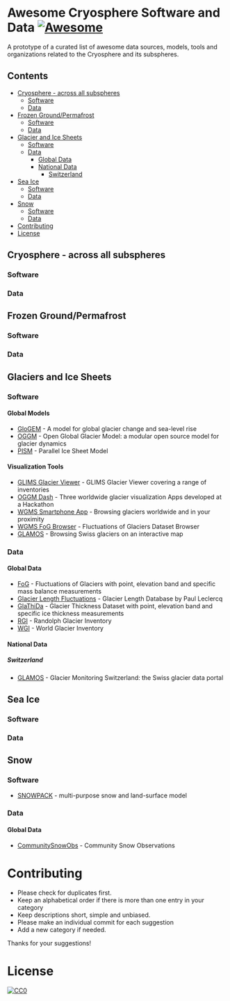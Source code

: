 
# Awesome Cryosphere Software and Data [![Awesome](https://cdn.rawgit.com/sindresorhus/awesome/d7305f38d29fed78fa85652e3a63e154dd8e8829/media/badge.svg)](https://github.com/sindresorhus/awesome)

A prototype of a curated list of awesome data sources, models, tools and organizations related to the Cryosphere and its subspheres.


## Contents
- [Cryosphere - across all subspheres](#cryosphereacrossallsubspheres)
    - [Software](#caas-software)
    - [Data](#caas-data)
- [Frozen Ground/Permafrost](#frozengroundpermafrost)
    - [Software](#fgp-software)
    - [Data](#fgp-data)
- [Glacier and Ice Sheets](#glaciersandicesheets)
    - [Software](#gis-software)
    - [Data](#gis-data)
	    - [Global Data](#gis-globaldata) 
	    - [National Data](#gis-localdata)
	        - [Switzerland](#gis-swissdata)
- [Sea Ice](#seaice)
    - [Software](#si-software)
    - [Data](#si-data)
- [Snow](#snow)
    - [Software](#s-software)
    - [Data](#s-data)
- [Contributing](#contributing)
- [License](#license)

## Cryosphere - across all subspheres
### Software
### Data 
## Frozen Ground/Permafrost
### Software
### Data

## Glaciers and Ice Sheets

### Software

#### Global Models
- [GloGEM](https://doi.org/10.3389/feart.2015.00054) - A model for global glacier change and sea-level rise
- [OGGM](https://oggm.org/) - Open Global Glacier Model: a modular open source model for glacier dynamics
- [PISM](http://www.pism-docs.org/wiki/doku.php) - Parallel Ice Sheet Model

#### Visualization Tools
- [GLIMS Glacier Viewer](http://www.glims.org/maps/glims) - GLIMS Glacier Viewer covering a range of inventories
- [OGGM Dash](https://dash.klima.uni-bremen.de/) - Three worldwide glacier visualization Apps developed at a Hackathon
- [WGMS Smartphone App](https://wgms.ch/glacierapp/) - Browsing glaciers worldwide and in your proximity
- [WGMS FoG Browser](https://wgms.ch/fogbrowser/) - Fluctuations of Glaciers Dataset Browser
- [GLAMOS](https://glamos.ch) - Browsing Swiss glaciers on an interactive map

### Data
#### Global Data
- [FoG](https://wgms.ch/data_databaseversions/) - Fluctuations of Glaciers with point, elevation band and specific mass balance measurements 
- [Glacier Length Fluctuations](https://folk.uio.no/paulwl/length.php)  - Glacier Length Database by Paul Leclercq
- [GlaThiDa](https://www.gtn-g.ch/data_catalogue_glathida/)  - Glacier Thickness Dataset with point, elevation band and specific ice thickness measurements
- [RGI](http://www.glims.org/RGI/index.html) - Randolph Glacier Inventory
- [WGI](https://nsidc.org/data/g01130)  - World Glacier Inventory

#### National Data
##### Switzerland
- [GLAMOS](https://glamos.ch) - Glacier Monitoring Switzerland: the Swiss glacier data portal

## Sea Ice
### Software
### Data 

## Snow
### Software
- [SNOWPACK](https://models.slf.ch/p/snowpack/)  - multi-purpose snow and land-surface model
### Data
#### Global Data
 - [CommunitySnowObs](http://communitysnowobs.org/) - Community Snow Observations

# Contributing

- Please check for duplicates first.
- Keep an alphabetical order if there is more than one entry in your category
- Keep descriptions short, simple and unbiased.
- Please make an individual commit for each suggestion
- Add a new category if needed.

Thanks for your suggestions!


# License

[![CC0](https://licensebuttons.net/p/zero/1.0/88x31.png)](https://creativecommons.org/publicdomain/zero/1.0/)

